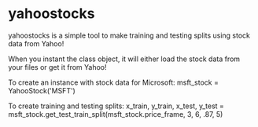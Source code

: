 # yahoostocks
yahoostocks is a simple tool to make training and testing splits using stock data from Yahoo!

When you instant the class object, it will either load the stock data from your files or get it from Yahoo!

To create an instance with stock data for Microsoft: msft_stock = YahooStock('MSFT')

To create training and testing splits: x_train, y_train, x_test, y_test = msft_stock.get_test_train_split(msft_stock.price_frame, 3, 6, .87, 5)
